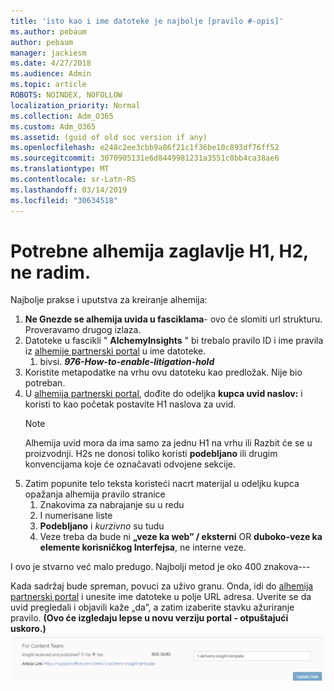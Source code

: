 ```yaml
---
title: 'isto kao i ime datoteke je najbolje [pravilo #-opis]'
ms.author: pebaum
author: pebaum
manager: jackiesm
ms.date: 4/27/2018
ms.audience: Admin
ms.topic: article
ROBOTS: NOINDEX, NOFOLLOW
localization_priority: Normal
ms.collection: Adm_O365
ms.custom: Adm_O365
ms.assetid: (guid of old soc version if any)
ms.openlocfilehash: e248c2ee3cbb9a86f21c1f36be10c893df76ff52
ms.sourcegitcommit: 3070905131e6d8449981231a3551c0bb4ca38ae6
ms.translationtype: MT
ms.contentlocale: sr-Latn-RS
ms.lasthandoff: 03/14/2019
ms.locfileid: "30634518"
---
```

# <a name="required-alchemy-header-h1-h2s-dont-work"></a>Potrebne alhemija zaglavlje H1, H2, ne radim.
Najbolje prakse i uputstva za kreiranje alhemija:

1. **Ne Gnezde se alhemija uvida u fasciklama**- ovo će slomiti url strukturu. Proveravamo drugog izlaza.
1. Datoteke u fascikli " **AlchemyInsights** " bi trebalo pravilo ID i ime pravila iz [alhemije partnerski portal](https://alchemyportal.azurewebsites.net) u ime datoteke.
    1. bivsi. ***976-How-to-enable-litigation-hold***
1. Koristite metapodatke na vrhu ovu datoteku kao predložak. Nije bio potreban.
1. U [alhemija partnerski portal](https://alchemyportal.azurewebsites.net), dođite do odeljka **kupca uvid naslov:** i koristi to kao početak postavite H1 naslova za uvid. 
    > [!NOTE]
    > Alhemija uvid mora da ima samo za jednu H1 na vrhu ili Razbit će se u proizvodnji. H2s ne donosi toliko koristi **podebljano** ili drugim konvencijama koje će označavati odvojene sekcije.
1. Zatim popunite telo teksta koristeći nacrt materijal u odeljku kupca opažanja alhemija pravilo stranice
    1. Znakovima za nabrajanje su u redu
    1. I numerisane liste
    1. **Podebljano** i *kurzivno* su tudu
    1. Veze treba da bude ni **„veze ka web” / eksterni** OR **duboko-veze ka elemente korisničkog Interfejsa**, ne interne veze.

I ovo je stvarno već malo predugo. Najbolji metod je oko 400 znakova---

Kada sadržaj bude spreman, povuci za uživo granu. Onda, idi do [alhemija partnerski portal](https://alchemyportal.azurewebsites.net) i unesite ime datoteke u polje URL adresa. Uverite se da uvid pregledali i objavili kaže „da”, a zatim izaberite stavku ažuriranje pravilo. **(Ovo će izgledaju lepse u novu verziju portal - otpuštajući uskoro.)** 
 ![url polje](media/for-content-team.PNG)

